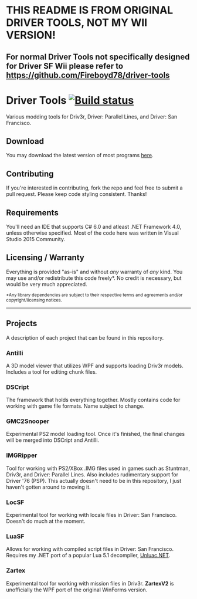 # THIS README IS FROM ORIGINAL DRIVER TOOLS, NOT MY WII VERSION!
## For normal Driver Tools not specifically designed for Driver SF Wii please refer to https://github.com/Fireboyd78/driver-tools

# Driver Tools [![Build status](https://ci.appveyor.com/api/projects/status/serhjoggv2bkrm56?svg=true)](https://ci.appveyor.com/project/Fireboyd78/driver-tools) #
Various modding tools for Driv3r, Driver: Parallel Lines, and Driver: San Francisco.

## Download ##
You may download the latest version of most programs [here](https://ci.appveyor.com/project/Fireboyd78/driver-tools/build/artifacts).

## Contributing ##
If you're interested in contributing, fork the repo and feel free to submit a pull request. Please keep code styling consistent. Thanks!

## Requirements ##
You'll need an IDE that supports C# 6.0 and atleast .NET Framework 4.0, unless otherwise specified. Most of the code here was written in Visual Studio 2015 Community.

## Licensing / Warranty ##
Everything is provided "as-is" and without _any_ warranty of _any_ kind. You may use and/or redistribute this code freely\*. No credit is necessary, but would be very much appreciated.

<sub>\*Any library dependencies are subject to their respective terms and agreements and/or copyright/licensing notices.</sub>

----

## Projects ##
A description of each project that can be found in this repository.

### Antilli ###
A 3D model viewer that utilizes WPF and supports loading Driv3r models. Includes a tool for editing chunk files.

### DSCript ###
The framework that holds everything together. Mostly contains code for working with game file formats. Name subject to change.

### GMC2Snooper ###
Experimental PS2 model loading tool. Once it's finished, the final changes will be merged into DSCript and Antilli.

### IMGRipper ###
Tool for working with PS2/XBox .IMG files used in games such as Stuntman, Driv3r, and Driver: Parallel Lines. Also includes rudimentary support for Driver '76 (PSP). This actually doesn't need to be in this repository, I just haven't gotten around to moving it.

### LocSF ###
Experimental tool for working with locale files in Driver: San Francisco. Doesn't do much at the moment.

### LuaSF ###
Allows for working with compiled script files in Driver: San Francisco. Requires my .NET port of a popular Lua 5.1 decompiler, [Unluac.NET](https://bitbucket.org/Fireboyd78/unluacnet).

### Zartex ###
Experimental tool for working with mission files in Driv3r. **ZartexV2** is unofficially the WPF port of the original WinForms version.
